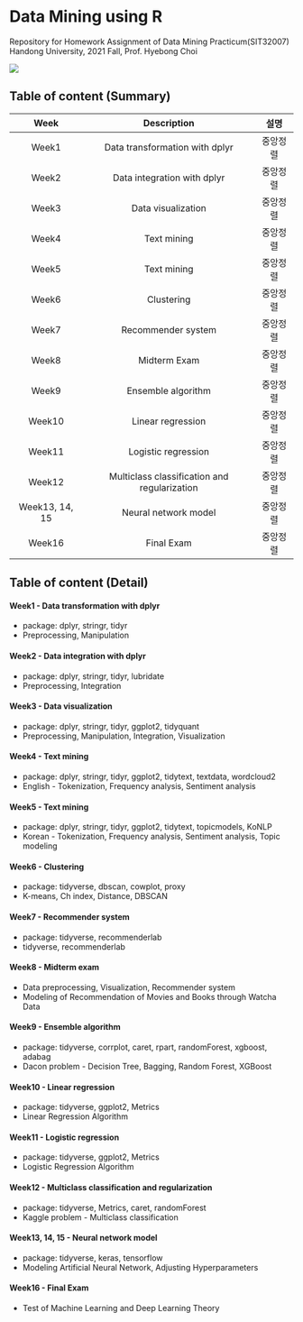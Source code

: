# Data Mining using R
Repository for Homework Assignment of Data Mining Practicum(SIT32007) <br/>
Handong University, 2021 Fall, Prof. Hyebong Choi

<img src="https://img.shields.io/badge/R-green?style=flat&logo=R&logoColor=276DC3"/>

## Table of content (Summary)

|Week|Description|설명|
|:---:|:---:|:---:|
|Week1|Data transformation with dplyr|중앙정렬|
|Week2|Data integration with dplyr|중앙정렬|
|Week3|Data visualization|중앙정렬|
|Week4|Text mining|중앙정렬|
|Week5|Text mining|중앙정렬|
|Week6|Clustering|중앙정렬|
|Week7|Recommender system|중앙정렬|
|Week8|Midterm Exam|중앙정렬|
|Week9|Ensemble algorithm|중앙정렬|
|Week10|Linear regression|중앙정렬|
|Week11|Logistic regression|중앙정렬|
|Week12|Multiclass classification and regularization|중앙정렬|
|Week13, 14, 15|Neural network model|중앙정렬|
|Week16|Final Exam|중앙정렬|


## Table of content (Detail)

#### Week1 - Data transformation with dplyr
- package: dplyr, stringr, tidyr
- Preprocessing, Manipulation

#### Week2 - Data integration with dplyr
- package: dplyr, stringr, tidyr, lubridate
- Preprocessing, Integration

#### Week3 - Data visualization
- package: dplyr, stringr, tidyr, ggplot2, tidyquant
- Preprocessing, Manipulation, Integration, Visualization

#### Week4 - Text mining
- package: dplyr, stringr, tidyr, ggplot2, tidytext, textdata, wordcloud2
- English - Tokenization, Frequency analysis, Sentiment analysis

#### Week5 - Text mining
- package: dplyr, stringr, tidyr, ggplot2, tidytext, topicmodels, KoNLP
- Korean - Tokenization, Frequency analysis, Sentiment analysis, Topic modeling 

#### Week6 - Clustering
- package: tidyverse, dbscan, cowplot, proxy
- K-means, Ch index, Distance, DBSCAN

#### Week7 - Recommender system
- package: tidyverse, recommenderlab
- tidyverse, recommenderlab

#### Week8 - Midterm exam
- Data preprocessing, Visualization, Recommender system
- Modeling of Recommendation of Movies and Books through Watcha Data

#### Week9 - Ensemble algorithm
- package: tidyverse, corrplot, caret, rpart, randomForest, xgboost, adabag
- Dacon problem - Decision Tree, Bagging, Random Forest, XGBoost

#### Week10 - Linear regression
- package: tidyverse, ggplot2, Metrics
- Linear Regression Algorithm

#### Week11 - Logistic regression
- package: tidyverse, ggplot2, Metrics
- Logistic Regression Algorithm

#### Week12 - Multiclass classification and regularization
- package: tidyverse, Metrics, caret, randomForest
- Kaggle problem - Multiclass classification

#### Week13, 14, 15 - Neural network model
- package: tidyverse, keras, tensorflow
- Modeling Artificial Neural Network, Adjusting Hyperparameters

#### Week16 - Final Exam
- Test of Machine Learning and Deep Learning Theory
